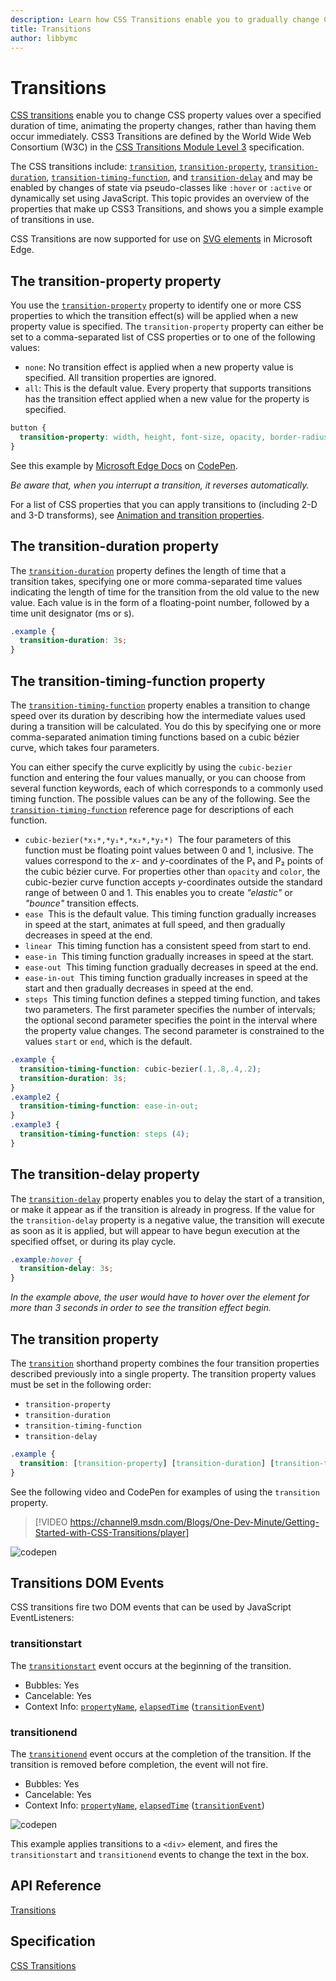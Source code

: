 ```yaml
---
description: Learn how CSS Transitions enable you to gradually change CSS property values over a specified time duration without need for script.
title: Transitions
author: libbymc
---
```


# Transitions

[CSS transitions](https://msdn.microsoft.com/library/hh772060(v=vs.85).aspx) enable you to change CSS property values over a specified duration of time, animating the property changes, rather than having them occur immediately. CSS3 Transitions are defined by the World Wide Web Consortium (W3C) in the [CSS Transitions Module Level 3](http://go.microsoft.com/fwlink/p/?linkid=227572) specification.

The CSS transitions include: [`transition`](https://msdn.microsoft.com/library/hh772284(v=vs.85).aspx), [`transition-property`](https://msdn.microsoft.com/library/hh772287(v=vs.85).aspx), [`transition-duration`](https://msdn.microsoft.com/library/hh772286(v=vs.85).aspx), [`transition-timing-function`](https://msdn.microsoft.com/library/hh772288(v=vs.85).aspx), and [`transition-delay`](https://msdn.microsoft.com/library/hh772285(v=vs.85).aspx) and may be enabled by changes of state via pseudo-classes like `:hover` or `:active` or dynamically set using JavaScript. This topic provides an overview of the properties that make up CSS3 Transitions, and shows you a simple example of transitions in use.

CSS Transitions are now supported for use on [SVG elements](../../graphics/SVG) in Microsoft Edge.

## The transition-property property

You use the [`transition-property`](https://msdn.microsoft.com/library/hh772287(v=vs.85).aspx) property to identify one or more CSS properties to which the transition effect(s) will be applied when a new property value is specified. The `transition-property` property can either be set to a comma-separated list of CSS properties or to one of the following values:
-  `none`: No transition effect is applied when a new property value is specified. All transition properties are ignored.
-  `all`: This is the default value. Every property that supports transitions has the transition effect applied when a new value for the property is specified. 

```CSS
button {
  transition-property: width, height, font-size, opacity, border-radius;
}
```

<div class="codepen-wrap"><p data-height="325" data-theme-id="23761" data-slug-hash="LNNNwN" data-default-tab="result" data-user="MicrosoftEdgeDocumentation" data-embed-version="2" data-editable="true" class="codepen">See this example by <a href="https://codepen.io/MicrosoftEdgeDocumentation">Microsoft Edge Docs</a> on <a href="https://codepen.io/MicrosoftEdgeDocumentation/pen/LNNNwN">CodePen</a>.</p></div><script async src="//assets.codepen.io/assets/embed/ei.js"></script>

*Be aware that, when you interrupt a transition, it reverses automatically.*

For a list of CSS properties that you can apply transitions to (including 2-D and 3-D transforms), see [Animation and transition properties](https://msdn.microsoft.com/library/dn254934(v=vs.85).aspx).

## The transition-duration property

The [`transition-duration`](https://msdn.microsoft.com/library/hh772286(v=vs.85).aspx) property defines the length of time that a transition takes, specifying one or more comma-separated time values indicating the length of time for the transition from the old value to the new value. Each value is in the form of a floating-point number, followed by a time unit designator (ms or s).
```CSS
.example {
  transition-duration: 3s;
}
```

## The transition-timing-function property

The [`transition-timing-function`](https://msdn.microsoft.com/library/hh772288(v=vs.85).aspx) property enables a transition to change speed over its duration by describing how the intermediate values used during a transition will be calculated. You do this by specifying one or more comma-separated animation timing functions based on a cubic bézier curve, which takes four parameters.

You can either specify the curve explicitly by using the `cubic-bezier` function and entering the four values manually, or you can choose from several function keywords, each of which corresponds to a commonly used timing function. The possible values can be any of the following. See the [`transition-timing-function`](https://msdn.microsoft.com/library/hh772288(v=vs.85).aspx) reference page for descriptions of each function.

-  `cubic-bezier(*x₁*,*y₁*,*x₂*,*y₂*)`  The four parameters of this function must be floating point values between 0 and 1, inclusive. The values correspond to the *x*- and *y*-coordinates of the P₁ and P₂ points of the cubic bézier curve. For properties other than `opacity` and `color`, the cubic-bezier curve function accepts *y*-coordinates outside the standard range of between 0 and 1. This enables you to create *"elastic"* or *"bounce"* transition effects.
-  `ease`  This is the default value. This timing function gradually increases in speed at the start, animates at full speed, and then gradually decreases in speed at the end.
-  `linear`  This timing function has a consistent speed from start to end.
-  `ease-in`  This timing function gradually increases in speed at the start.
-  `ease-out`  This timing function gradually decreases in speed at the end.
-  `ease-in-out`  This timing function gradually increases in speed at the start and then gradually decreases in speed at the end.
-  `steps`  This timing function defines a stepped timing function, and takes two parameters. The first parameter specifies the number of intervals; the optional second parameter specifies the point in the interval where the property value changes. The second parameter is constrained to the values `start` or `end`, which is the default.

```CSS
.example {
  transition-timing-function: cubic-bezier(.1,.8,.4,.2);
  transition-duration: 3s;
}
.example2 {
  transition-timing-function: ease-in-out;
}
.example3 {
  transition-timing-function: steps (4);
}
```

## The transition-delay property

The [`transition-delay`](https://msdn.microsoft.com/library/hh772285(v=vs.85).aspx) property enables you to delay the start of a transition, or make it appear as if the transition is already in progress. If the value for the `transition-delay` property is a negative value, the transition will execute as soon as it is applied, but will appear to have begun execution at the specified offset, or during its play cycle.

```CSS
.example:hover {
  transition-delay: 3s;
}
```
*In the example above, the user would have to hover over the element for more than 3 seconds in order to see the transition effect begin.*

## The transition property

The [`transition`](https://msdn.microsoft.com/library/hh772284) shorthand property combines the four transition properties described previously into a single property. The transition property values must be set in the following order:

-  `transition-property`
-  `transition-duration`
-  `transition-timing-function`
-  `transition-delay`

```CSS
.example {
  transition: [transition-property] [transition-duration] [transition-timing-function] [transition-delay];
}
```

See the following video and CodePen for examples of using the `transition` property.

> [!VIDEO https://channel9.msdn.com/Blogs/One-Dev-Minute/Getting-Started-with-CSS-Transitions/player]

![codepen](https://codepen.io/MicrosoftEdgeDocumentation/pen/pyWJEL?editors=1100)

## Transitions DOM Events

CSS transitions fire two DOM events that can be used by JavaScript EventListeners:

### transitionstart

The [`transitionstart`](https://msdn.microsoft.com/library/dn632683(v=vs.85).aspx) event occurs at the beginning of the transition.

-   Bubbles: Yes
-   Cancelable: Yes
-   Context Info: [`propertyName`](https://msdn.microsoft.com/library/hh772142(v=vs.85).aspx), [`elapsedTime`](https://msdn.microsoft.com/library/hh772074(v=vs.85).aspx) ([`transitionEvent`](https://msdn.microsoft.com/library/hh772135(v=vs.85).aspx))

### transitionend

The [`transitionend`](https://msdn.microsoft.com/library/dn632682(v=vs.85).aspx) event occurs at the completion of the transition. If the transition is removed before completion, the event will not fire.

-   Bubbles: Yes
-   Cancelable: Yes
-   Context Info: [`propertyName`](https://msdn.microsoft.com/library/hh772142(v=vs.85).aspx), [`elapsedTime`](https://msdn.microsoft.com/library/hh772074(v=vs.85).aspx) ([`transitionEvent`](https://msdn.microsoft.com/library/hh772135(v=vs.85).aspx))

![codepen](https://codepen.io/MicrosoftEdgeDocumentation/pen/wGraWJ)

This example applies transitions to a `<div>` element, and fires the `transitionstart` and `transitionend` events to change the text in the box.



## API Reference

[Transitions](https://msdn.microsoft.com/library/hh772060(v=vs.85).aspx)


## Specification

[CSS Transitions](http://go.microsoft.com/fwlink/p/?LinkID=223140)
